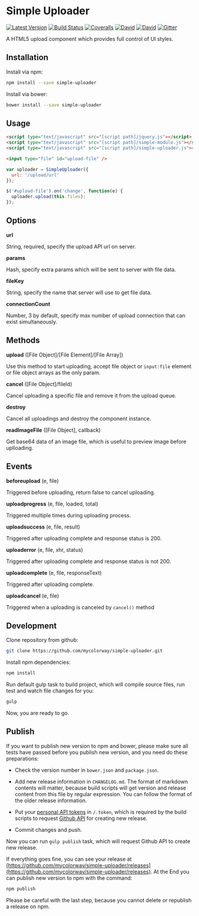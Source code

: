 Simple Uploader
=============

[![Latest Version](https://img.shields.io/npm/v/simple-uploader.svg)](https://www.npmjs.com/package/simple-uploader)
[![Build Status](https://img.shields.io/travis/mycolorway/simple-uploader.svg)](https://travis-ci.org/mycolorway/simple-uploader)
[![Coveralls](https://img.shields.io/coveralls/mycolorway/simple-uploader.svg)](https://coveralls.io/github/mycolorway/simple-uploader)
[![David](https://img.shields.io/david/mycolorway/simple-uploader.svg)](https://david-dm.org/mycolorway/simple-uploader)
[![David](https://img.shields.io/david/dev/mycolorway/simple-uploader.svg)](https://david-dm.org/mycolorway/simple-uploader#info=devDependencies)
[![Gitter](https://img.shields.io/gitter/room/nwjs/nw.js.svg)](https://gitter.im/mycolorway/simple-uploader)


A HTML5 upload component which provides full control of UI styles.


## Installation

Install via npm:

```bash
npm install --save simple-uploader
```

Install via bower:

```bash
bower install --save simple-uploader
```

## Usage

```html
<script type="text/javascript" src="[script path]/jquery.js"></script>
<script type="text/javascript" src="[script path]/simple-module.js"></script>
<script type="text/javascript" src="[script path]/simple-uploader.js"></script>

<input type="file" id="upload-file" />
```

```js
var uploader = SimpleUploader({
  url: '/upload/url'
});

$('#upload-file').on('change', function(e) {
  uploader.upload(this.files);
});
```

## Options

__url__

String, required, specify the upload API url on server.

__params__

Hash, specify extra params which will be sent to server with file data.

__fileKey__

String, specify the name that server will use to get file data.

__connectionCount__

Number, 3 by default, specify max number of upload connection that can exist simultaneously.

## Methods

__upload__ ([File Object]/[File Element]/[File Array])

Use this method to start uploading, accept file object or `input:file` element or file object arrays as the only param.

__cancel__ ([File Object]/fileId)

Cancel uploading a specific file and remove it from the upload queue.

__destroy__

Cancel all uploadings and destroy the component instance.


__readImageFile__ ([File Object], callback)

Get base64 data of an image file, which is useful to preview image before uplloading.

## Events

__beforeupload__ (e, file)

Triggered before uploading, return false to cancel uploading.

__uploadprogress__ (e, file, loaded, total)

Triggered multiple times during uploading process.

__uploadsuccess__ (e, file, result)

Triggered after uploading complete and response status is 200.

__uploaderror__ (e, file, xhr, status)

Triggered after uploading complete and response status is not 200.

__uploadcomplete__ (e, file, responseText)

Triggered after uploading complete.

__uploadcancel__ (e, file)

Triggered when a uploading is canceled by `cancel()` method


## Development

Clone repository from github:

```bash
git clone https://github.com/mycolorway/simple-uploader.git
```

Install npm dependencies:

```bash
npm install
```

Run default gulp task to build project, which will compile source files, run test and watch file changes for you:

```bash
gulp
```

Now, you are ready to go.

## Publish

If you want to publish new version to npm and bower, please make sure all tests have passed before you publish new version, and you need do these preparations:

* Check the version number in `bower.json` and `package.json`.

* Add new release information in `CHANGELOG.md`. The format of markdown contents will matter, because build scripts will get version and release content from this file by regular expression. You can follow the format of the older release information.

* Put your [personal API tokens](https://github.com/blog/1509-personal-api-tokens) in `/.token`, which is required by the build scripts to request [Github API](https://developer.github.com/v3/) for creating new release.

* Commit changes and push.

Now you can run `gulp publish` task, which will request Github API to create new release.

If everything goes fine, you can see your release at [https://github.com/mycolorway/simple-uploader/releases](https://github.com/mycolorway/simple-uploader/releases). At the End you can publish new version to npm with the command:

```bash
npm publish
```

Please be careful with the last step, because you cannot delete or republish a release on npm.
